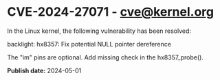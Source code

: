 # CVE-2024-27071 - cve@kernel.org

In the Linux kernel, the following vulnerability has been resolved:

backlight: hx8357: Fix potential NULL pointer dereference

The "im" pins are optional. Add missing check in the hx8357_probe().

**Publish date:** 2024-05-01
